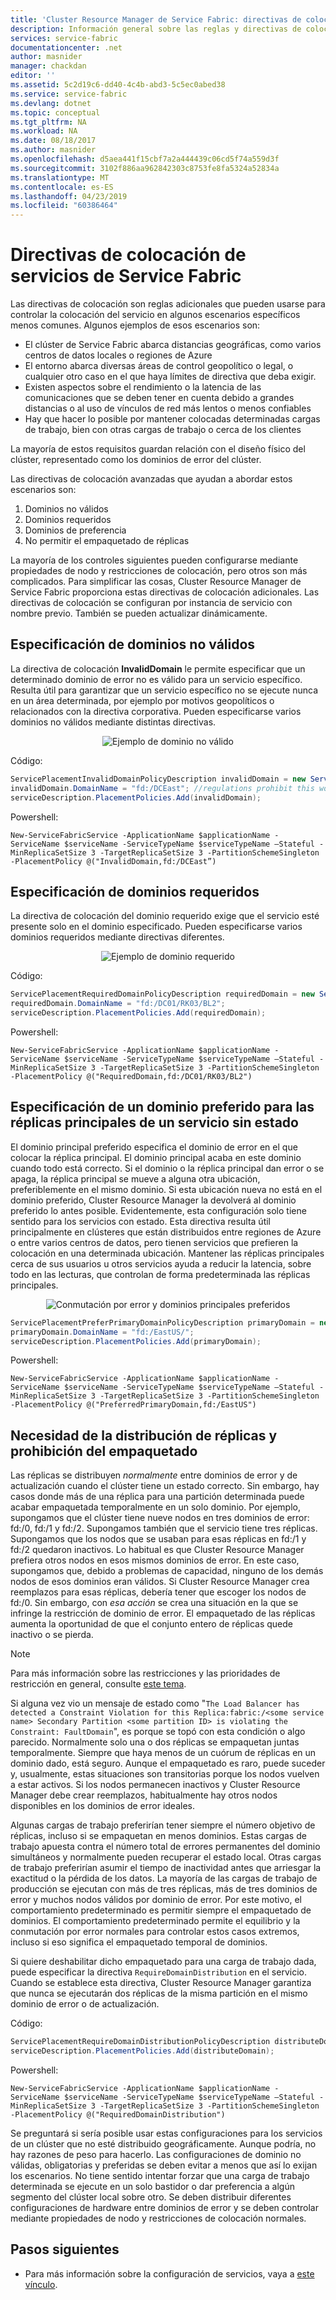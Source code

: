 ```yaml
---
title: 'Cluster Resource Manager de Service Fabric: directivas de colocación | Microsoft Docs'
description: Información general sobre las reglas y directivas de colocación adicionales para los servicios de Service Fabric
services: service-fabric
documentationcenter: .net
author: masnider
manager: chackdan
editor: ''
ms.assetid: 5c2d19c6-dd40-4c4b-abd3-5c5ec0abed38
ms.service: service-fabric
ms.devlang: dotnet
ms.topic: conceptual
ms.tgt_pltfrm: NA
ms.workload: NA
ms.date: 08/18/2017
ms.author: masnider
ms.openlocfilehash: d5aea441f15cbf7a2a444439c06cd5f74a559d3f
ms.sourcegitcommit: 3102f886aa962842303c8753fe8fa5324a52834a
ms.translationtype: MT
ms.contentlocale: es-ES
ms.lasthandoff: 04/23/2019
ms.locfileid: "60386464"
---
```

# <a name="placement-policies-for-service-fabric-services"></a>Directivas de colocación de servicios de Service Fabric
Las directivas de colocación son reglas adicionales que pueden usarse para controlar la colocación del servicio en algunos escenarios específicos menos comunes. Algunos ejemplos de esos escenarios son:

- El clúster de Service Fabric abarca distancias geográficas, como varios centros de datos locales o regiones de Azure
- El entorno abarca diversas áreas de control geopolítico o legal, o cualquier otro caso en el que haya límites de directiva que deba exigir.
- Existen aspectos sobre el rendimiento o la latencia de las comunicaciones que se deben tener en cuenta debido a grandes distancias o al uso de vínculos de red más lentos o menos confiables
- Hay que hacer lo posible por mantener colocadas determinadas cargas de trabajo, bien con otras cargas de trabajo o cerca de los clientes

La mayoría de estos requisitos guardan relación con el diseño físico del clúster, representado como los dominios de error del clúster. 

Las directivas de colocación avanzadas que ayudan a abordar estos escenarios son:

1. Dominios no válidos
2. Dominios requeridos
3. Dominios de preferencia
4. No permitir el empaquetado de réplicas

La mayoría de los controles siguientes pueden configurarse mediante propiedades de nodo y restricciones de colocación, pero otros son más complicados. Para simplificar las cosas, Cluster Resource Manager de Service Fabric proporciona estas directivas de colocación adicionales. Las directivas de colocación se configuran por instancia de servicio con nombre previo. También se pueden actualizar dinámicamente.

## <a name="specifying-invalid-domains"></a>Especificación de dominios no válidos
La directiva de colocación **InvalidDomain** le permite especificar que un determinado dominio de error no es válido para un servicio específico. Resulta útil para garantizar que un servicio específico no se ejecute nunca en un área determinada, por ejemplo por motivos geopolíticos o relacionados con la directiva corporativa. Pueden especificarse varios dominios no válidos mediante distintas directivas.

<center>

![Ejemplo de dominio no válido][Image1]
</center>

Código:

```csharp
ServicePlacementInvalidDomainPolicyDescription invalidDomain = new ServicePlacementInvalidDomainPolicyDescription();
invalidDomain.DomainName = "fd:/DCEast"; //regulations prohibit this workload here
serviceDescription.PlacementPolicies.Add(invalidDomain);
```

Powershell:

```posh
New-ServiceFabricService -ApplicationName $applicationName -ServiceName $serviceName -ServiceTypeName $serviceTypeName –Stateful -MinReplicaSetSize 3 -TargetReplicaSetSize 3 -PartitionSchemeSingleton -PlacementPolicy @("InvalidDomain,fd:/DCEast”)
```
## <a name="specifying-required-domains"></a>Especificación de dominios requeridos
La directiva de colocación del dominio requerido exige que el servicio esté presente solo en el dominio especificado. Pueden especificarse varios dominios requeridos mediante directivas diferentes.

<center>

![Ejemplo de dominio requerido][Image2]
</center>

Código:

```csharp
ServicePlacementRequiredDomainPolicyDescription requiredDomain = new ServicePlacementRequiredDomainPolicyDescription();
requiredDomain.DomainName = "fd:/DC01/RK03/BL2";
serviceDescription.PlacementPolicies.Add(requiredDomain);
```

Powershell:

```posh
New-ServiceFabricService -ApplicationName $applicationName -ServiceName $serviceName -ServiceTypeName $serviceTypeName –Stateful -MinReplicaSetSize 3 -TargetReplicaSetSize 3 -PartitionSchemeSingleton -PlacementPolicy @("RequiredDomain,fd:/DC01/RK03/BL2")
```

## <a name="specifying-a-preferred-domain-for-the-primary-replicas-of-a-stateful-service"></a>Especificación de un dominio preferido para las réplicas principales de un servicio sin estado
El dominio principal preferido especifica el dominio de error en el que colocar la réplica principal. El dominio principal acaba en este dominio cuando todo está correcto. Si el dominio o la réplica principal dan error o se apaga, la réplica principal se mueve a alguna otra ubicación, preferiblemente en el mismo dominio. Si esta ubicación nueva no está en el dominio preferido, Cluster Resource Manager la devolverá al dominio preferido lo antes posible. Evidentemente, esta configuración solo tiene sentido para los servicios con estado. Esta directiva resulta útil principalmente en clústeres que están distribuidos entre regiones de Azure o entre varios centros de datos, pero tienen servicios que prefieren la colocación en una determinada ubicación. Mantener las réplicas principales cerca de sus usuarios u otros servicios ayuda a reducir la latencia, sobre todo en las lecturas, que controlan de forma predeterminada las réplicas principales.

<center>

![Conmutación por error y dominios principales preferidos][Image3]
</center>

```csharp
ServicePlacementPreferPrimaryDomainPolicyDescription primaryDomain = new ServicePlacementPreferPrimaryDomainPolicyDescription();
primaryDomain.DomainName = "fd:/EastUS/";
serviceDescription.PlacementPolicies.Add(primaryDomain);
```

Powershell:

```posh
New-ServiceFabricService -ApplicationName $applicationName -ServiceName $serviceName -ServiceTypeName $serviceTypeName –Stateful -MinReplicaSetSize 3 -TargetReplicaSetSize 3 -PartitionSchemeSingleton -PlacementPolicy @("PreferredPrimaryDomain,fd:/EastUS")
```

## <a name="requiring-replica-distribution-and-disallowing-packing"></a>Necesidad de la distribución de réplicas y prohibición del empaquetado
Las réplicas se distribuyen _normalmente_ entre dominios de error y de actualización cuando el clúster tiene un estado correcto. Sin embargo, hay casos donde más de una réplica para una partición determinada puede acabar empaquetada temporalmente en un solo dominio. Por ejemplo, supongamos que el clúster tiene nueve nodos en tres dominios de error: fd:/0, fd:/1 y fd:/2. Supongamos también que el servicio tiene tres réplicas. Supongamos que los nodos que se usaban para esas réplicas en fd:/1 y fd:/2 quedaron inactivos. Lo habitual es que Cluster Resource Manager prefiera otros nodos en esos mismos dominios de error. En este caso, supongamos que, debido a problemas de capacidad, ninguno de los demás nodos de esos dominios eran válidos. Si Cluster Resource Manager crea reemplazos para esas réplicas, debería tener que escoger los nodos de fd:/0. Sin embargo, con _esa acción_ se crea una situación en la que se infringe la restricción de dominio de error. El empaquetado de las réplicas aumenta la oportunidad de que el conjunto entero de réplicas quede inactivo o se pierda. 

> [!NOTE]
> Para más información sobre las restricciones y las prioridades de restricción en general, consulte [este tema](service-fabric-cluster-resource-manager-management-integration.md#constraint-priorities).
>

Si alguna vez vio un mensaje de estado como "`The Load Balancer has detected a Constraint Violation for this Replica:fabric:/<some service name> Secondary Partition <some partition ID> is violating the Constraint: FaultDomain`", es porque se topó con esta condición o algo parecido. Normalmente solo una o dos réplicas se empaquetan juntas temporalmente. Siempre que haya menos de un cuórum de réplicas en un dominio dado, está seguro. Aunque el empaquetado es raro, puede suceder y, usualmente, estas situaciones son transitorias porque los nodos vuelven a estar activos. Si los nodos permanecen inactivos y Cluster Resource Manager debe crear reemplazos, habitualmente hay otros nodos disponibles en los dominios de error ideales.

Algunas cargas de trabajo preferirían tener siempre el número objetivo de réplicas, incluso si se empaquetan en menos dominios. Estas cargas de trabajo apuesta contra el número total de errores permanentes del dominio simultáneos y normalmente pueden recuperar el estado local. Otras cargas de trabajo preferirían asumir el tiempo de inactividad antes que arriesgar la exactitud o la pérdida de los datos. La mayoría de las cargas de trabajo de producción se ejecutan con más de tres réplicas, más de tres dominios de error y muchos nodos válidos por dominio de error. Por este motivo, el comportamiento predeterminado es permitir siempre el empaquetado de dominios. El comportamiento predeterminado permite el equilibrio y la conmutación por error normales para controlar estos casos extremos, incluso si eso significa el empaquetado temporal de dominios.

Si quiere deshabilitar dicho empaquetado para una carga de trabajo dada, puede especificar la directiva `RequireDomainDistribution` en el servicio. Cuando se establece esta directiva, Cluster Resource Manager garantiza que nunca se ejecutarán dos réplicas de la misma partición en el mismo dominio de error o de actualización.

Código:

```csharp
ServicePlacementRequireDomainDistributionPolicyDescription distributeDomain = new ServicePlacementRequireDomainDistributionPolicyDescription();
serviceDescription.PlacementPolicies.Add(distributeDomain);
```

Powershell:

```posh
New-ServiceFabricService -ApplicationName $applicationName -ServiceName $serviceName -ServiceTypeName $serviceTypeName –Stateful -MinReplicaSetSize 3 -TargetReplicaSetSize 3 -PartitionSchemeSingleton -PlacementPolicy @("RequiredDomainDistribution")
```

Se preguntará si sería posible usar estas configuraciones para los servicios de un clúster que no esté distribuido geográficamente. Aunque podría, no hay razones de peso para hacerlo. Las configuraciones de dominio no válidas, obligatorias y preferidas se deben evitar a menos que así lo exijan los escenarios. No tiene sentido intentar forzar que una carga de trabajo determinada se ejecute en un solo bastidor o dar preferencia a algún segmento del clúster local sobre otro. Se deben distribuir diferentes configuraciones de hardware entre dominios de error y se deben controlar mediante propiedades de nodo y restricciones de colocación normales.

## <a name="next-steps"></a>Pasos siguientes
- Para más información sobre la configuración de servicios, vaya a [este vínculo](service-fabric-cluster-resource-manager-configure-services.md).

[Image1]:./media/service-fabric-cluster-resource-manager-advanced-placement-rules-placement-policies/cluster-invalid-placement-domain.png
[Image2]:./media/service-fabric-cluster-resource-manager-advanced-placement-rules-placement-policies/cluster-required-placement-domain.png
[Image3]:./media/service-fabric-cluster-resource-manager-advanced-placement-rules-placement-policies/cluster-preferred-primary-domain.png
